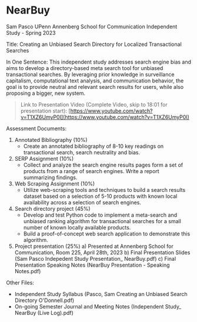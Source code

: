 # NearBuy
Sam Pasco UPenn Annenberg School for Communication Independent Study - Spring 2023 

Title: Creating an Unbiased Search Directory for Localized Transactional Searches

In One Sentence: This independent study addresses search engine bias and aims to develop a directory-based meta search tool for unbiased transactional searches. By leveraging prior knowledge in surveillance capitalism, computational text analysis, and communication behavior, the goal is to provide neutral and relevant search results for users, while also proposing a bigger, new system.


> Link to Presentation Video (Complete Video, skip to 18:01 for presentation start):
[https://www.youtube.com/watch?v=T1XZ6UmyP0I](https://www.youtube.com/watch?v=T1XZ6UmyP0I)


Assessment Documents:
1) Annotated Bibliography (10%) 
    * Create an annotated bibliography of 8-10 key readings on transactional search,  search neutrality and bias. 
2) SERP Assignment (10%) 
    * Collect and analyze the search engine results pages form a set of products from a range of search engines. Write a report summarizing findings. 
3) Web Scraping Assignment (10%) 
    * Utilize web-scraping tools and techniques to build a search results dataset based  on a selection of 5-10 products with known local availability across a selection of  search engines. 
4) Search directory project (45%) 
    * Develop and test Python code to implement a meta-search and unbiased ranking  algorithm for transactional searches for a small number of known locally  available products. 
    * Build a proof-of-concept web search application to demonstrate this algorithm.
5) Project presentation (25%)
  a) Presented at Annenberg School for Communication, Room 225, April 28th, 2023
  b) Final Presentation Slides (Sam Pasco Indepedent Study Presentation_ NearBuy.pdf)
  c) Final Presentation Speaking Notes (NearBuy Presentation - Speaking Notes.pdf)


Other Files:
* Independent Study Syllabus (Pasco, Sam Creating an Unbiased Search Directory O'Donnell.pdf)
* On-going Semester Journal and Meeting Notes (Independent Study_ NearBuy (Live Log).pdf)




